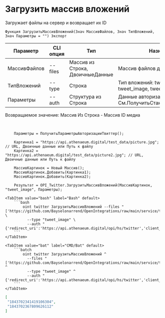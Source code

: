﻿---
sidebar_position: 7
---

# Загрузить массив вложений
 Загружает файлы на сервер и возвращает их ID



`Функция ЗагрузитьМассивВложений(Знач МассивФайлов, Знач ТипВложений, Знач Параметры = "") Экспорт`

  | Параметр | CLI опция | Тип | Назначение |
  |-|-|-|-|
  | МассивФайлов | --files | Массив из Строка, ДвоичныеДанные | Массив файлов для загрузки |
  | ТипВложений | --type | Строка | Тип вложений: tweet_video, tweet_image, tweet_gif |
  | Параметры | --auth | Структура из Строка | Данные авторизации. См.ПолучитьСтандартныеПараметры |

  
  Возвращаемое значение:   Массив Из Строка -  Массив ID медиа

<br/>




```bsl title="Пример кода"
    Параметры = ПолучитьПараметрыАвторизацииТвиттер();

    Картинка1 = "https://api.athenaeum.digital/test_data/picture.jpg";  // URL, Двоичные данные или Путь к файлу
    Картинка2 = "https://api.athenaeum.digital/test_data/picture2.jpg"; // URL, Двоичные данные или Путь к файлу

    МассивКартинок = Новый Массив();
    МассивКартинок.Добавить(Картинка1);
    МассивКартинок.Добавить(Картинка2);

    Результат = OPI_Twitter.ЗагрузитьМассивВложений(МассивКартинок, "tweet_image", Параметры);
```
    

 <Tabs>
  
    <TabItem value="bash" label="Bash" default>
        ```bash
            oint twitter ЗагрузитьМассивВложений --files "['https://github.com/Bayselonarrend/OpenIntegrations/raw/main/service/test_data/picture.jpg','https://github.com/Bayselonarrend/OpenIntegrations/raw/main/service/test_data/picture2.jpg']" \
              --type "tweet_image" \
              --auth "{'redirect_uri':'https://api.athenaeum.digital/opi/hs/twitter','client_id':'***','client_secret':'***','access_token':'***','refresh_token':'***','oauth_token':'***','oauth_token_secret':'***','oauth_consumer_key':'***','oauth_consumer_secret':'***'}"
        ```
    </TabItem>
  
    <TabItem value="bat" label="CMD/Bat" default>
        ```batch
            oint twitter ЗагрузитьМассивВложений ^
              --files "['https://github.com/Bayselonarrend/OpenIntegrations/raw/main/service/test_data/picture.jpg','https://github.com/Bayselonarrend/OpenIntegrations/raw/main/service/test_data/picture2.jpg']" ^
              --type "tweet_image" ^
              --auth "{'redirect_uri':'https://api.athenaeum.digital/opi/hs/twitter','client_id':'***','client_secret':'***','access_token':'***','refresh_token':'***','oauth_token':'***','oauth_token_secret':'***','oauth_consumer_key':'***','oauth_consumer_secret':'***'}"
        ```
    </TabItem>
</Tabs>


```json title="Результат"
[
 "1843702341419106304",
 "1843702367809626112"
]
```
